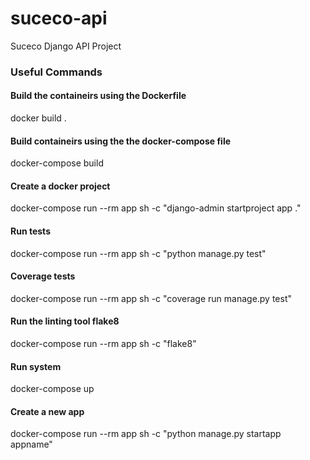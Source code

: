 # suceco-api

Suceco Django API Project

### Useful Commands

#### Build the containeirs using the Dockerfile

docker build .

#### Build containeirs using the the docker-compose file

docker-compose build

#### Create a docker project

docker-compose run --rm app sh -c "django-admin startproject app ."

#### Run tests

docker-compose run --rm app sh -c "python manage.py test"

#### Coverage tests

docker-compose run --rm app sh -c "coverage run manage.py test"

#### Run the linting tool flake8

docker-compose run --rm app sh -c "flake8"

#### Run system

docker-compose up

#### Create a new app

docker-compose run --rm app sh -c "python manage.py startapp appname"
